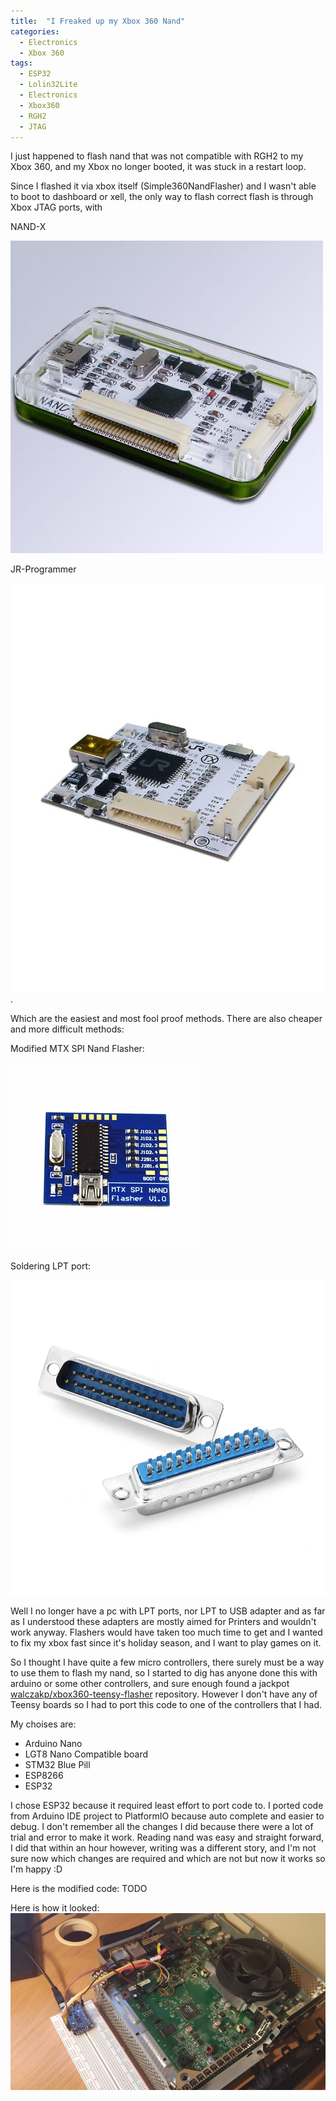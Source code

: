 ```yaml
---
title:  "I Freaked up my Xbox 360 Nand"
categories:
  - Electronics
  - Xbox 360
tags:
  - ESP32
  - Lolin32Lite
  - Electronics
  - Xbox360
  - RGH2
  - JTAG
---
```


I just happened to flash nand that was not compatible with RGH2 to my Xbox 360, and my Xbox no longer booted, it was stuck in a restart loop.

Since I flashed it via xbox itself (Simple360NandFlasher) and I wasn't able to boot to dashboard or xell, the only way to flash correct flash is through Xbox JTAG ports, with 

NAND-X

![NAND-X](./assets/images/NAND-X.jpg) 

JR-Programmer

![JR-Programmer](./assets/images/JR-Programmer.jfif).

Which are the easiest and most fool proof methods.
There are also cheaper and more difficult methods:

Modified MTX SPI Nand Flasher:

![MTX-SPI-Nand-Flasher](./assets/images/MTX-SPI-Nand-Flasher.jfif)

Soldering LPT port:

![LPT-Port](./assets/images/LPT-Port.jfif)


Well I no longer have a pc with LPT ports, nor LPT to USB adapter and as far as I understood these adapters are mostly aimed for Printers and wouldn't work anyway.
Flashers would have taken too much time to get and I wanted to fix my xbox fast since it's holiday season, and I want to play games on it.

So I thought I have quite a few micro controllers, there surely must be a way to use them to flash my nand, so I started to dig has anyone done this with arduino or some other controllers, and sure enough found a jackpot
[walczakp/xbox360-teensy-flasher](https://github.com/walczakp/xbox360-teensy-flasher) repository. However I don't have any of Teensy boards so I had to port this code to one of the controllers that I had.

My choises are:
- Arduino Nano
- LGT8 Nano Compatible board
- STM32 Blue Pill
- ESP8266
- ESP32

I chose ESP32 because it required least effort to port code to.
I ported code from Arduino IDE project to PlatformIO because auto complete and easier to debug.
I don't remember all the changes I did because there were a lot of trial and error to make it work.
Reading nand was easy and straight forward, I did that within an hour however, writing was a different story, and I'm not sure now which changes are required and which are not but now it works so I'm happy :D

Here is the modified code: TODO

Here is how it looked:
![Lolin32 to Xbox360](./assets/images/Lolin32Xbox360JTAG.PNG)
